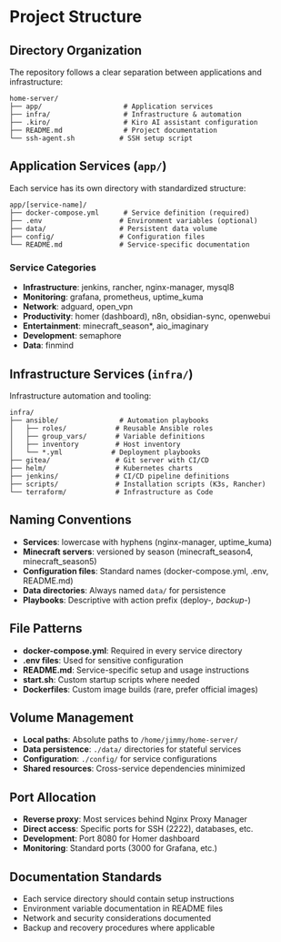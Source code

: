 # Project Structure

## Directory Organization

The repository follows a clear separation between applications and infrastructure:

```
home-server/
├── app/                    # Application services
├── infra/                  # Infrastructure & automation
├── .kiro/                  # Kiro AI assistant configuration
├── README.md               # Project documentation
└── ssh-agent.sh           # SSH setup script
```

## Application Services (`app/`)

Each service has its own directory with standardized structure:

```
app/[service-name]/
├── docker-compose.yml      # Service definition (required)
├── .env                   # Environment variables (optional)
├── data/                  # Persistent data volume
├── config/                # Configuration files
└── README.md              # Service-specific documentation
```

### Service Categories
- **Infrastructure**: jenkins, rancher, nginx-manager, mysql8
- **Monitoring**: grafana, prometheus, uptime_kuma
- **Network**: adguard, open_vpn
- **Productivity**: homer (dashboard), n8n, obsidian-sync, openwebui
- **Entertainment**: minecraft_season*, aio_imaginary
- **Development**: semaphore
- **Data**: finmind

## Infrastructure Services (`infra/`)

Infrastructure automation and tooling:

```
infra/
├── ansible/               # Automation playbooks
│   ├── roles/            # Reusable Ansible roles
│   ├── group_vars/       # Variable definitions
│   ├── inventory         # Host inventory
│   └── *.yml            # Deployment playbooks
├── gitea/                # Git server with CI/CD
├── helm/                 # Kubernetes charts
├── jenkins/              # CI/CD pipeline definitions
├── scripts/              # Installation scripts (K3s, Rancher)
└── terraform/            # Infrastructure as Code
```

## Naming Conventions

- **Services**: lowercase with hyphens (nginx-manager, uptime_kuma)
- **Minecraft servers**: versioned by season (minecraft_season4, minecraft_season5)
- **Configuration files**: Standard names (docker-compose.yml, .env, README.md)
- **Data directories**: Always named `data/` for persistence
- **Playbooks**: Descriptive with action prefix (deploy-*, backup-*)

## File Patterns

- **docker-compose.yml**: Required in every service directory
- **.env files**: Used for sensitive configuration
- **README.md**: Service-specific setup and usage instructions
- **start.sh**: Custom startup scripts where needed
- **Dockerfiles**: Custom image builds (rare, prefer official images)

## Volume Management

- **Local paths**: Absolute paths to `/home/jimmy/home-server/`
- **Data persistence**: `./data/` directories for stateful services
- **Configuration**: `./config/` for service configurations
- **Shared resources**: Cross-service dependencies minimized

## Port Allocation

- **Reverse proxy**: Most services behind Nginx Proxy Manager
- **Direct access**: Specific ports for SSH (2222), databases, etc.
- **Development**: Port 8080 for Homer dashboard
- **Monitoring**: Standard ports (3000 for Grafana, etc.)

## Documentation Standards

- Each service directory should contain setup instructions
- Environment variable documentation in README files
- Network and security considerations documented
- Backup and recovery procedures where applicable